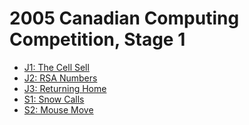 # 2005 Canadian Computing Competition, Stage 1

* [J1: The Cell Sell][]
* [J2: RSA Numbers][]
* [J3: Returning Home][]
* [S1: Snow Calls][]
* [S2: Mouse Move][]

[J1: The Cell Sell]:  http://wcipeg.com/problems/desc/ccc05j1
[J2: RSA Numbers]:    http://wcipeg.com/problems/desc/ccc05j2
[J3: Returning Home]: http://wcipeg.com/problems/desc/ccc05j3
[S1: Snow Calls]:     http://wcipeg.com/problems/desc/ccc05s1
[S2: Mouse Move]:     http://wcipeg.com/problems/desc/ccc05s2
